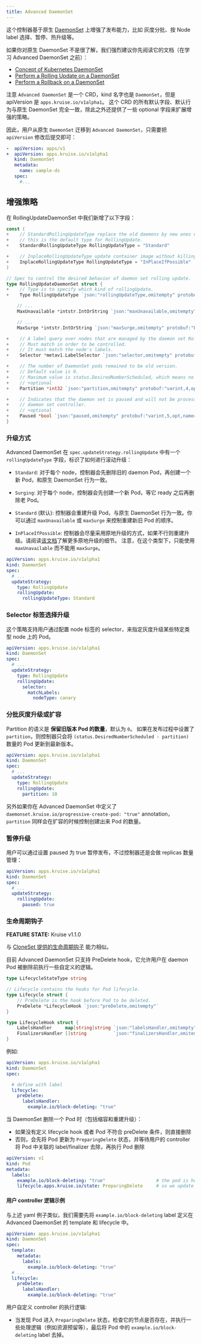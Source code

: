 ```yaml
---
title: Advanced DaemonSet
---
```


这个控制器基于原生 [DaemonSet](https://kubernetes.io/docs/concepts/workloads/controllers/daemonset/) 上增强了发布能力，比如 灰度分批、按 Node label 选择、暂停、热升级等。

如果你对原生 DaemonSet 不是很了解，我们强烈建议你先阅读它的文档（在学习 Advanced DaemonSet 之前）：
- [Concept of Kubernetes DaemonSet](https://kubernetes.io/docs/concepts/workloads/controllers/daemonset/)
- [Perform a Rolling Update on a DaemonSet](https://kubernetes.io/docs/tasks/manage-daemon/update-daemon-set/)
- [Perform a Rollback on a DaemonSet](https://kubernetes.io/docs/tasks/manage-daemon/rollback-daemon-set/)

注意 `Advanced DaemonSet` 是一个 CRD，kind 名字也是 `DaemonSet`，但是 apiVersion 是 `apps.kruise.io/v1alpha1`。
这个 CRD 的所有默认字段、默认行为与原生 DaemonSet 完全一致，除此之外还提供了一些 optional 字段来扩展增强的策略。

因此，用户从原生 `DaemonSet` 迁移到 `Advanced DaemonSet`，只需要把 `apiVersion` 修改后提交即可：

```yaml
-  apiVersion: apps/v1
+  apiVersion: apps.kruise.io/v1alpha1
   kind: DaemonSet
   metadata:
     name: sample-ds
   spec:
     #...
```

## 增强策略

在 RollingUpdateDaemonSet 中我们新增了以下字段：

```go
const (
+    // StandardRollingUpdateType replace the old daemons by new ones using rolling update i.e replace them on each node one after the other.
+    // this is the default type for RollingUpdate.
+    StandardRollingUpdateType RollingUpdateType = "Standard"

+    // InplaceRollingUpdateType update container image without killing the pod if possible.
+    InplaceRollingUpdateType RollingUpdateType = "InPlaceIfPossible"
)

// Spec to control the desired behavior of daemon set rolling update.
type RollingUpdateDaemonSet struct {
+    // Type is to specify which kind of rollingUpdate.
+    Type RollingUpdateType `json:"rollingUpdateType,omitempty" protobuf:"bytes,1,opt,name=rollingUpdateType"`

    // ...
    MaxUnavailable *intstr.IntOrString `json:"maxUnavailable,omitempty" protobuf:"bytes,2,opt,name=maxUnavailable"`

    // ...
    MaxSurge *intstr.IntOrString `json:"maxSurge,omitempty" protobuf:"bytes,7,opt,name=maxSurge"`

+    // A label query over nodes that are managed by the daemon set RollingUpdate.
+    // Must match in order to be controlled.
+    // It must match the node's labels.
+    Selector *metav1.LabelSelector `json:"selector,omitempty" protobuf:"bytes,3,opt,name=selector"`

+    // The number of DaemonSet pods remained to be old version.
+    // Default value is 0.
+    // Maximum value is status.DesiredNumberScheduled, which means no pod will be updated.
+    // +optional
+    Partition *int32 `json:"partition,omitempty" protobuf:"varint,4,opt,name=partition"`

+    // Indicates that the daemon set is paused and will not be processed by the
+    // daemon set controller.
+    // +optional
+    Paused *bool `json:"paused,omitempty" protobuf:"varint,5,opt,name=paused"`
}
```

### 升级方式

Advanced DaemonSet 在 `spec.updateStrategy.rollingUpdate` 中有一个 `rollingUpdateType` 字段，标识了如何进行滚动升级：

- `Standard`: 对于每个 node，控制器会先删除旧的 daemon Pod，再创建一个新 Pod，和原生 DaemonSet 行为一致。
- `Surging`: 对于每个 node，控制器会先创建一个新 Pod，等它 ready 之后再删除老 Pod。

- `Standard` (默认): 控制器会重建升级 Pod，与原生 DaemonSet 行为一致。你可以通过 `maxUnavailable` 或 `maxSurge` 来控制重建新旧 Pod 的顺序。
- `InPlaceIfPossible`: 控制器会尽量采用原地升级的方式，如果不行则重建升级。请阅读[该文档](../core-concepts/inplace-update)了解更多原地升级的细节。
  注意，在这个类型下，只能使用 `maxUnavailable` 而不能用 `maxSurge`。

```yaml
apiVersion: apps.kruise.io/v1alpha1
kind: DaemonSet
spec:
  # ...
  updateStrategy:
    type: RollingUpdate
    rollingUpdate:
      rollingUpdateType: Standard
```

### Selector 标签选择升级

这个策略支持用户通过配置 node 标签的 selector，来指定灰度升级某些特定类型 node 上的 Pod。

```yaml
apiVersion: apps.kruise.io/v1alpha1
kind: DaemonSet
spec:
  # ...
  updateStrategy:
    type: RollingUpdate
    rollingUpdate:
      selector:
        matchLabels:
          nodeType: canary
```

### 分批灰度升级或扩容

Partition 的语义是 **保留旧版本 Pod 的数量**，默认为 `0`。
如果在发布过程中设置了 `partition`，则控制器只会将 `(status.DesiredNumberScheduled - partition)` 数量的 Pod 更新到最新版本。

```yaml
apiVersion: apps.kruise.io/v1alpha1
kind: DaemonSet
spec:
  # ...
  updateStrategy:
    type: RollingUpdate
    rollingUpdate:
      partition: 10
```

另外如果你在 Advanced DaemonSet 中定义了 `daemonset.kruise.io/progressive-create-pod: "true"` annotation，
`partition` 同样会在扩容的时候控制创建出来 Pod 的数量。

<!-- 
### 热升级

MaxSurge 是 DaemonSet pods 最大扩出来超过预期的数量，只有在 `rollingUpdateType=Surging` 的时候会生效。

MaxSurge 可以设置为绝对值或者一个百分比，控制器针对百分比会基于 status.desiredNumberScheduled 做计算并向上取整，默认值为 1。

比如当设置为 30% 时，最多有总数的 30% 的 node 上会同时有 2 个 Pod 在运行。
当新 Pod 变为 available 之后控制器会下线老 Pod，然后开始更新下一个 node，在整个过程中所有正常 Pod 数量不会超过总 node 数量的 130%。

```yaml
apiVersion: apps.kruise.io/v1alpha1
kind: DaemonSet
spec:
  # ...
  updateStrategy:
    rollingUpdate:
      rollingUpdateType: Surging
      maxSurge: 30%
``` -->

### 暂停升级

用户可以通过设置 paused 为 true 暂停发布，不过控制器还是会做 replicas 数量管理：

```yaml
apiVersion: apps.kruise.io/v1alpha1
kind: DaemonSet
spec:
  # ...
  updateStrategy:
    rollingUpdate:
      paused: true
```

### 生命周期钩子

**FEATURE STATE:** Kruise v1.1.0

与 [CloneSet 提供的生命周期钩子](./cloneset#lifecycle-hook) 能力相似。

目前 Advanced DaemonSet 只支持 PreDelete hook，它允许用户在 daemon Pod 被删除前执行一些自定义的逻辑。

```go
type LifecycleStateType string

// Lifecycle contains the hooks for Pod lifecycle.
type Lifecycle struct {
    // PreDelete is the hook before Pod to be deleted.
    PreDelete *LifecycleHook `json:"preDelete,omitempty"`
}

type LifecycleHook struct {
    LabelsHandler     map[string]string `json:"labelsHandler,omitempty"`
    FinalizersHandler []string          `json:"finalizersHandler,omitempty"`
}
```

例如:

```yaml
apiVersion: apps.kruise.io/v1alpha1
kind: DaemonSet
spec:

  # define with label
  lifecycle:
    preDelete:
      labelsHandler:
        example.io/block-deleting: "true"
```

当 DaemonSet 删除一个 Pod 时（包括缩容和重建升级）：
- 如果没有定义 lifecycle hook 或者 Pod 不符合 preDelete 条件，则直接删除
- 否则，会先将 Pod 更新为 `PreparingDelete` 状态，并等待用户的 controller 将 Pod 中关联的 label/finalizer 去除，再执行 Pod 删除

```yaml
apiVersion: v1
kind: Pod
metadata:
  labels:
    example.io/block-deleting: "true"                   # the pod is hooked by PreDelete hook label
    lifecycle.apps.kruise.io/state: PreparingDelete     # so we update it to `PreparingDelete` state and wait for user controller to do something and remove the label
```

#### 用户 controller 逻辑示例

与上述 yaml 例子类似，我们需要先将 `example.io/block-deleting` label 定义在 Advanced DaemonSet 的 template 和 lifecycle 中。

```yaml
apiVersion: apps.kruise.io/v1alpha1
kind: DaemonSet
spec:
  template:
    metadata:
      labels:
        example.io/block-deleting: "true"
  # ...
  lifecycle:
    preDelete:
      labelsHandler:
        example.io/block-deleting: "true"
```

用户自定义 controller 的执行逻辑:

- 当发现 Pod 进入 `PreparingDelete` 状态，检查它的节点是否存在，并执行一些处理逻辑（例如资源预留等），最后将 Pod 中的 `example.io/block-deleting` label 去掉。
